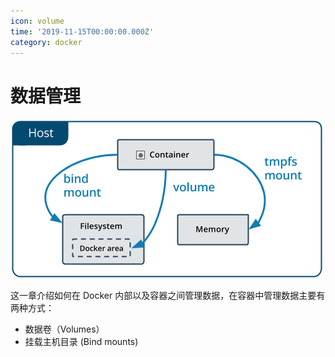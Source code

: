 ```yaml
---
icon: volume
time: '2019-11-15T00:00:00.000Z'
category: docker
---
```


# 数据管理

![&#x6570;&#x636E;&#x7BA1;&#x7406;](../../../.gitbook/assets/types-of-mounts.png)

这一章介绍如何在 Docker 内部以及容器之间管理数据，在容器中管理数据主要有两种方式：

* 数据卷（Volumes）
* 挂载主机目录 \(Bind mounts\)

